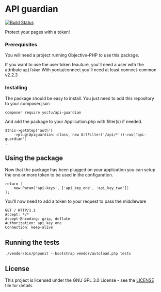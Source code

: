 # API guardian

[![Build Status](https://travis-ci.org/yoctu/api-guardian.svg?branch=master)](https://travis-ci.org/yoctu/api-guardian)

Protect your pages with a token!

### Prerequisites

You will need a project running Objective-PHP to use this package.

If you want to use the user token feauture, you'll need a user with the attribute `apiToken`
With yoctu/connect you'll need at least connect-common v2.2.3

### Installing

The package should be easy to install. You just need to add this repository to your composer.json

```
composer require yoctu/api-guardian
```

And add the package to your Application.php with filter(s) if needed.

```
$this->getStep('auth')
    ->plug(Apiguardian::class, new UrlFilter('/api/*'))->as('api-guardian')
;
```

## Using the package
Now that the package has been plugged on your application 
you can setup the one or more token to be used in the configuration.

```
return [
    new Param('api-keys', ['api_key_one', 'api_key_two'])
];
```

You'll now need to add a token to your request to pass the middleware

```
GET / HTTP/1.1
Accept: */*
Accept-Encoding: gzip, deflate
Authorization: api_key_one
Connection: keep-alive
```

## Running the tests

`./vendor/bin/phpunit --bootstrap vendor/autoload.php tests`

## License

This project is licensed under the GNU GPL 3.0 License - see the [LICENSE](LICENSE) file for details
